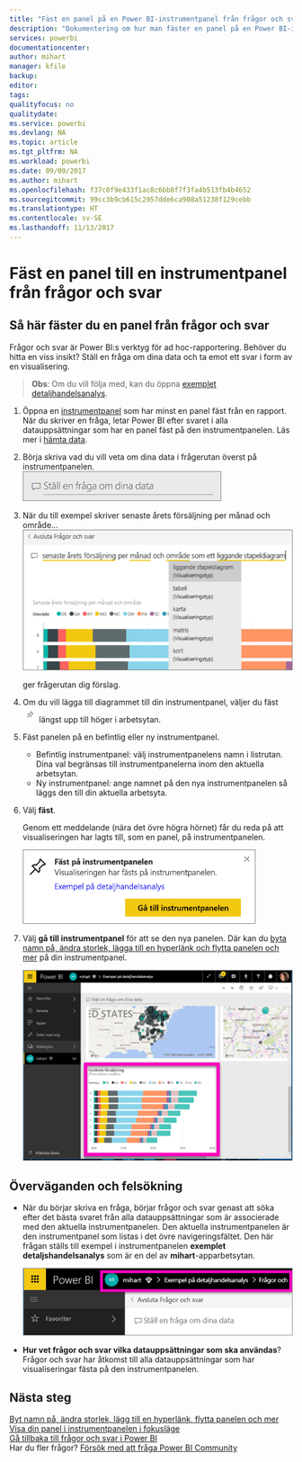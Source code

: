 ```yaml
---
title: "Fäst en panel på en Power BI-instrumentpanel från frågor och svar"
description: "Dokumentering om hur man fäster en panel på en Power BI-instrumentpanel från frågerutan i frågor och svar"
services: powerbi
documentationcenter: 
author: mihart
manager: kfile
backup: 
editor: 
tags: 
qualityfocus: no
qualitydate: 
ms.service: powerbi
ms.devlang: NA
ms.topic: article
ms.tgt_pltfrm: NA
ms.workload: powerbi
ms.date: 09/09/2017
ms.author: mihart
ms.openlocfilehash: f37c0f9e433f1ac8c6bb8f7f3fa4b513fb4b4652
ms.sourcegitcommit: 99cc3b9cb615c2957dde6ca908a51238f129cebb
ms.translationtype: HT
ms.contentlocale: sv-SE
ms.lasthandoff: 11/13/2017
---
```

# <a name="pin-a-tile-to-a-dashboard-from-qa"></a>Fäst en panel till en instrumentpanel från frågor och svar
## <a name="how-to-pin-a-tile-from-qa"></a>Så här fäster du en panel från frågor och svar
Frågor och svar är Power BI:s verktyg för ad hoc-rapportering. Behöver du hitta en viss insikt? Ställ en fråga om dina data och ta emot ett svar i form av en visualisering.

> **Obs**: Om du vill följa med, kan du öppna [exemplet detaljhandelsanalys](sample-retail-analysis.md).
> 
> 

1. Öppna en [instrumentpanel](service-dashboards.md) som har minst en panel fäst från en rapport. När du skriver en fråga, letar Power BI efter svaret i alla datauppsättningar som har en panel fäst på den instrumentpanelen.  Läs mer i [hämta data](service-get-data.md).
2. Börja skriva vad du vill veta om dina data i frågerutan överst på instrumentpanelen.  
   ![](media/service-dashboard-pin-tile-from-q-and-a/power-bi-question-box.png)
3. När du till exempel skriver senaste årets försäljning per månad och område...  
   ![](media/service-dashboard-pin-tile-from-q-and-a/power-bi-type-q-and-a.png)
   
   ger frågerutan dig förslag.
4. Om du vill lägga till diagrammet till din instrumentpanel, väljer du fäst ![](media/service-dashboard-pin-tile-from-q-and-a/pbi_pintile.png) längst upp till höger i arbetsytan.
5. Fäst panelen på en befintlig eller ny instrumentpanel. 
   
   * Befintlig instrumentpanel: välj instrumentpanelens namn i listrutan. Dina val begränsas till instrumentpanelerna inom den aktuella arbetsytan.
   * Ny instrumentpanel: ange namnet på den nya instrumentpanelen så läggs den till din aktuella arbetsyta.
6. Välj **fäst**.
   
   Genom ett meddelande (nära det övre högra hörnet) får du reda på att visualiseringen har lagts till, som en panel, på instrumentpanelen.  
   
   ![](media/service-dashboard-pin-tile-from-q-and-a/power-bi-pin.png)
7. Välj **gå till instrumentpanel** för att se den nya panelen. Där kan du [byta namn på, ändra storlek, lägga till en hyperlänk och flytta panelen och mer](service-dashboard-edit-tile.md) på din instrumentpanel. 
   
   ![](media/service-dashboard-pin-tile-from-q-and-a/power-bi-pinned.png)

## <a name="considerations-and-troubleshooting"></a>Överväganden och felsökning
* När du börjar skriva en fråga, börjar frågor och svar genast att söka efter det bästa svaret från alla datauppsättningar som är associerade med den aktuella instrumentpanelen.  Den aktuella instrumentpanelen är den instrumentpanel som listas i det övre navigeringsfältet. Den här frågan ställs till exempel i instrumentpanelen **exemplet detaljshandelsanalys** som är en del av **mihart**-apparbetsytan.
  
  ![](media/service-dashboard-pin-tile-from-q-and-a/power-bi-navbar.png)
* **Hur vet frågor och svar vilka datauppsättningar som ska användas**?  Frågor och svar har åtkomst till alla datauppsättningar som har visualiseringar fästa på den instrumentpanelen.

## <a name="next-steps"></a>Nästa steg
[Byt namn på, ändra storlek, lägg till en hyperlänk, flytta panelen och mer](service-dashboard-edit-tile.md)    
[Visa din panel i instrumentpanelen i fokusläge](service-focus-mode.md)     
[Gå tillbaka till frågor och svar i Power BI](service-q-and-a.md)  
Har du fler frågor? [Försök med att fråga Power BI Community](http://community.powerbi.com/)

